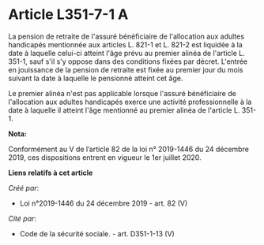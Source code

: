 # Article L351-7-1 A

La pension de retraite de l'assuré bénéficiaire de l'allocation aux adultes handicapés mentionnée aux articles L. 821-1 et L.
821-2 est liquidée à la date à laquelle celui-ci atteint l'âge prévu au premier alinéa de l'article L. 351-1, sauf s'il s'y
oppose dans des conditions fixées par décret. L'entrée en jouissance de la pension de retraite est fixée au premier jour du
mois suivant la date à laquelle le pensionné atteint cet âge.

Le premier alinéa n'est pas applicable lorsque l'assuré bénéficiaire de l'allocation aux adultes handicapés exerce une
activité professionnelle à la date à laquelle il atteint l'âge mentionné au premier alinéa de l'article L. 351-1.

**Nota:**

Conformément au V de l’article 82 de la loi n° 2019-1446 du 24 décembre 2019, ces dispositions entrent en vigueur le 1er
juillet 2020.

**Liens relatifs à cet article**

_Créé par_:

  - Loi n°2019-1446 du 24 décembre 2019 - art. 82 (V)

_Cité par_:

  - Code de la sécurité sociale. - art. D351-1-13 (V)
